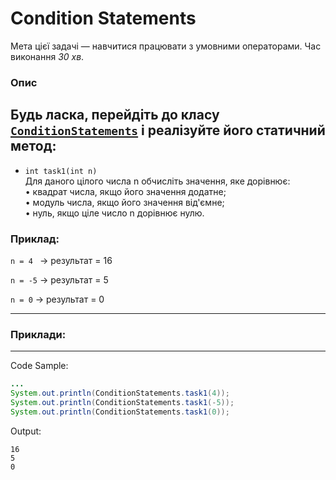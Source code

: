 # Condition Statements

Мета цієї задачі — навчитися працювати з умовними операторами.
Час виконання _30 хв_.

### Опис
Будь ласка, перейдіть до класу [`ConditionStatements`](src/main/java/com/epam/rd/autotasks/ConditionStatements.java)
і реалізуйте його статичний метод:
---
* `int task1(int n)`\
Для даного цілого числа n обчисліть значення, яке дорівнює:\
  • квадрат числа, якщо його значення додатне;\
  • модуль числа, якщо його значення від'ємне;\
  • нуль, якщо ціле число n дорівнює нулю.
### Приклад:
`n = 4 ` -> результат = 16

`n = -5` -> результат = 5

`n = 0` -> результат = 0


---
###  Приклади:

---
Code Sample:
```java
...
System.out.println(ConditionStatements.task1(4));
System.out.println(ConditionStatements.task1(-5));
System.out.println(ConditionStatements.task1(0));

```

Output:
```
16
5
0
```


